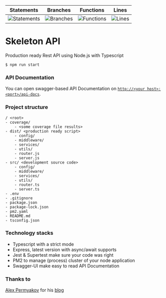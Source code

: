 | Statements | Branches | Functions | Lines |
| -----------|----------|-----------|-------|
| ![Statements](https://img.shields.io/badge/Coverage-82.69%25-yellow.svg "Make me better!") | ![Branches](https://img.shields.io/badge/Coverage-67.61%25-red.svg "Make me better!") | ![Functions](https://img.shields.io/badge/Coverage-84.06%25-yellow.svg "Make me better!") | ![Lines](https://img.shields.io/badge/Coverage-86.32%25-yellow.svg "Make me better!") |

# Skeleton API

Production ready Rest API using Node.js with Typescript

```$xslt
$ npm run start
```

### API Documentation

You can open swagger-based API Documentation on [`http://<your host>:<port>/api-docs`](http://localhost:3000/api-docs).

### Project structure

```$xslt
/ <root>
- coverage/
    - <some coverage file results>
- dist/ <production ready script>
    - config/
    - middleware/
    - services/
    - utils/
    - router.js
    - server.js
- src/ <development source code>
    - config/
    - middleware/
    - services/
    - utils/
    - router.ts
    - server.ts
- .env
- .gitignore
- package.json
- package-lock.json
- pm2.yaml
- README.md
- tsconfig.json
```

### Technology stacks

- Typescript with a strict mode
- Express, latest version with async/await supports
- Jest & Supertest make sure your code was right
- PM2 to manage (process) cluster of your node application
- Swagger-UI make easy to read API Documentation

### Thanks to 
[Alex Permyakov](https://itnext.io/@alex.permyakov) for his [blog](https://itnext.io/production-ready-node-js-rest-apis-setup-using-typescript-postgresql-and-redis-a9525871407)
